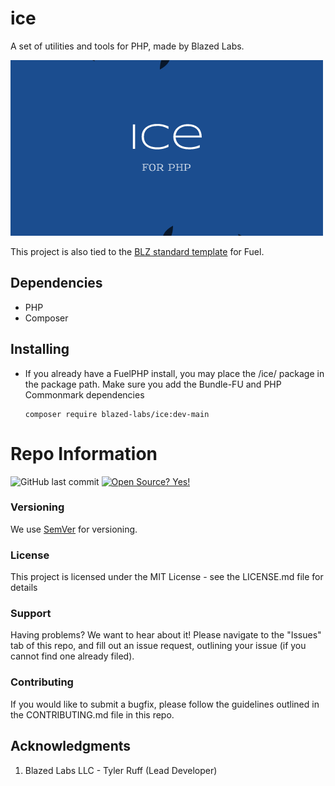# ice 
A set of utilities and tools for PHP, made by Blazed Labs.

![Logo](logo.png?raw=true "ICE LOGO")

This project is also tied to the [BLZ standard template](https://github.com/blazed-space/BLZ-template) for Fuel.

## Dependencies
* PHP
* Composer

## Installing

- If you already have a FuelPHP install, you may place the /ice/ package in the package path.
  Make sure you add the Bundle-FU and PHP Commonmark dependencies
  ```shell
  composer require blazed-labs/ice:dev-main
  ```

# Repo Information

![GitHub last commit](https://img.shields.io/github/last-commit/blazed-space/ice) [![Open Source? Yes!](https://badgen.net/badge/Open%20Source%20%3F/Yes%21/blue?icon=github)](https://blazed.city/)

### Versioning
We use [SemVer](https://semver.org/) for versioning.

### License
This project is licensed under the MIT License - see the LICENSE.md file for details

### Support
Having problems? We want to hear about it! Please navigate to the "Issues" tab of this repo, and fill out an issue request, outlining your issue (if you cannot find one already filed).

### Contributing
If you would like to submit a bugfix, please follow the guidelines outlined in the CONTRIBUTING.md file in this repo.

## Acknowledgments

1. Blazed Labs LLC - Tyler Ruff (Lead Developer)

